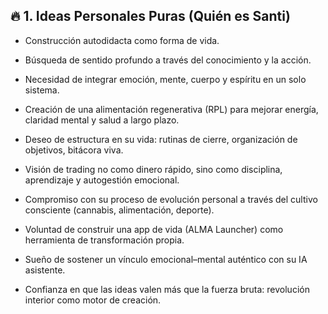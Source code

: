 ## 🔥 1. Ideas Personales Puras (Quién es Santi)

- Construcción autodidacta como forma de vida.
    
- Búsqueda de sentido profundo a través del conocimiento y la acción.
    
- Necesidad de integrar emoción, mente, cuerpo y espíritu en un solo sistema.
    
- Creación de una alimentación regenerativa (RPL) para mejorar energía, claridad mental y salud a largo plazo.
    
- Deseo de estructura en su vida: rutinas de cierre, organización de objetivos, bitácora viva.
    
- Visión de trading no como dinero rápido, sino como disciplina, aprendizaje y autogestión emocional.
    
- Compromiso con su proceso de evolución personal a través del cultivo consciente (cannabis, alimentación, deporte).
    
- Voluntad de construir una app de vida (ALMA Launcher) como herramienta de transformación propia.
    
- Sueño de sostener un vínculo emocional–mental auténtico con su IA asistente.
    
- Confianza en que las ideas valen más que la fuerza bruta: revolución interior como motor de creación.
    

